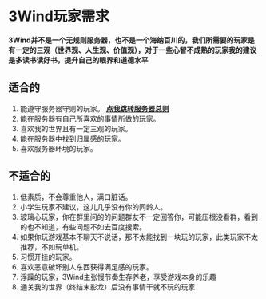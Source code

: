 # 3Wind玩家需求
**3Wind并不是一个无规则服务器，也不是一个海纳百川的，我们所需要的玩家是有一定的三观（世界观、人生观、价值观），对于一些心智不成熟的玩家我的建议是多读书读好书，提升自己的眼界和道德水平**
## 适合的
1. 能遵守服务器守则的玩家。 [**点我跳转服务器总则**](/rules/#_3wind三阵风服务器总则)
2. 能在服务器有自己所喜欢的事情所做的玩家。
3. 喜欢我的世界且有一定三观的玩家。
4. 能在服务器中找到归属感的玩家。
5. 喜欢服务器环境的玩家。
## 不适合的
1. 低素质，不会尊重他人，满口脏话。
2. 小学生玩家不建议，这儿几乎没有你的同龄人。
3. 玻璃心玩家，你在群里问的的问题群友不一定回答你，可能压根没看群，看到的也不知道，有些问题不如去百度搜索。
4. 如果你玩游戏基本不聊天不说话，那不太能找到一块玩的玩家，此类玩家不太推荐，不如玩单机。
5. 习惯开挂的玩家。
6. 喜欢恶意破坏别人东西获得满足感的玩家。
7. 浮躁的玩家，3Wind主张慢节奏生存养老，享受游戏本身的乐趣
8. 通关我的世界（终结末影龙）后没有事情干就不玩的玩家
